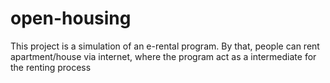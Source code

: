 # open-housing
This project is a simulation of an e-rental program. By that, people can rent apartment/house via internet, where the program act as a intermediate for the renting process
